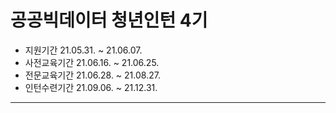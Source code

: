# 공공빅데이터 청년인턴 4기
- 지원기간 21.05.31. ~ 21.06.07.
- 사전교육기간 21.06.16. ~ 21.06.25.
- 전문교육기간 21.06.28. ~ 21.08.27.
- 인턴수련기간 21.09.06. ~ 21.12.31.
----------------
